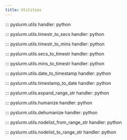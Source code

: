 ```yaml
---
title: Utilities
---
```


::: pyslurm.utils
    handler: python

::: pyslurm.utils.timestr_to_secs
    handler: python

::: pyslurm.utils.timestr_to_mins
    handler: python

::: pyslurm.utils.secs_to_timestr
    handler: python

::: pyslurm.utils.mins_to_timestr
    handler: python

::: pyslurm.utils.date_to_timestamp
    handler: python

::: pyslurm.utils.timestamp_to_date
    handler: python

::: pyslurm.utils.expand_range_str
    handler: python

::: pyslurm.utils.humanize
    handler: python

::: pyslurm.utils.dehumanize
    handler: python

::: pyslurm.utils.nodelist_from_range_str
    handler: python

::: pyslurm.utils.nodelist_to_range_str
    handler: python
